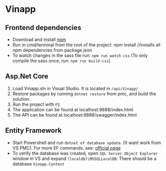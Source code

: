 Vinapp
=========================

## Frontend dependencies
* Download and install [npm](https://nodejs.org/en/)
* Run in cmd/terminal from the root of the project: npm install //installs all npm dependencies from package.json
* To watch changes in the sass file run: `npm run watch-css` (To only compile the sass once, run: `npm run build-css`)

## Asp.Net Core
1. Load Vinapp.sln in Visual Studio. It is located in `/api/Vinapp/`
2. Restore packages by running `dotnet restore` from pmc, and build the solution.
3. Run the project with  `F5`
4. The application can be found at localhost:9888/index.html
5. The API can be found at localhost:9888/swagger/index.html


## Entity Framework
* Start Powershell and run `dotnet ef database update`. (It want work from VS PMC). For more EF commands, see: [official page](https://github.com/aspnet/EntityFramework.Docs/blob/master/entity-framework/core/miscellaneous/cli/dotnet.md)
* To verify the database was created, open `SQL Server Object Explorer` window in VS and expand `(localdb)\MSSQLLocalDB`. There should be a database `Vinapp.Context`
